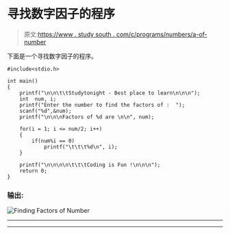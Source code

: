 # 寻找数字因子的程序

> 原文:[https://www . study south . com/c/programs/numbers/a-of-number](https://www.studytonight.com/c/programs/numbers/factors-of-a-number)

下面是一个寻找数字因子的程序。

```
#include<stdio.h>

int main()
{
    printf("\n\n\t\tStudytonight - Best place to learn\n\n\n");
    int  num, i;
    printf("Enter the number to find the factors of :  ");
    scanf("%d",&num);
    printf("\n\n\nFactors of %d are \n\n", num);

    for(i = 1; i <= num/2; i++)
    {
        if(num%i == 0)
            printf("\t\t\t%d\n", i);
    }

    printf("\n\n\n\n\t\t\tCoding is Fun !\n\n\n");
    return 0;
}
```

### 输出:

![Finding Factors of Number](../Images/a41b91725b61eabcee675345cf3fcbf8.png)

* * *

* * *